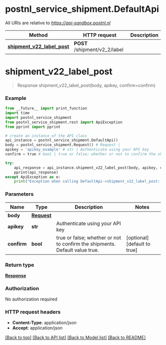 # postnl_service_shipment.DefaultApi

All URIs are relative to *https://api-sandbox.postnl.nl*

Method | HTTP request | Description
------------- | ------------- | -------------
[**shipment_v22_label_post**](DefaultApi.md#shipment_v22_label_post) | **POST** /shipment/v2_2/label | 

# **shipment_v22_label_post**
> Response shipment_v22_label_post(body, apikey, confirm=confirm)



### Example
```python
from __future__ import print_function
import time
import postnl_service_shipment
from postnl_service_shipment.rest import ApiException
from pprint import pprint

# create an instance of the API class
api_instance = postnl_service_shipment.DefaultApi()
body = postnl_service_shipment.Request() # Request | 
apikey = 'apikey_example' # str | Authenticate using your API key
confirm = true # bool | true or false; whether or not to confirm the shipments. Default value true. (optional) (default to true)

try:
    api_response = api_instance.shipment_v22_label_post(body, apikey, confirm=confirm)
    pprint(api_response)
except ApiException as e:
    print("Exception when calling DefaultApi->shipment_v22_label_post: %s\n" % e)
```

### Parameters

Name | Type | Description  | Notes
------------- | ------------- | ------------- | -------------
 **body** | [**Request**](Request.md)|  | 
 **apikey** | **str**| Authenticate using your API key | 
 **confirm** | **bool**| true or false; whether or not to confirm the shipments. Default value true. | [optional] [default to true]

### Return type

[**Response**](Response.md)

### Authorization

No authorization required

### HTTP request headers

 - **Content-Type**: application/json
 - **Accept**: application/json

[[Back to top]](#) [[Back to API list]](../README.md#documentation-for-api-endpoints) [[Back to Model list]](../README.md#documentation-for-models) [[Back to README]](../README.md)


